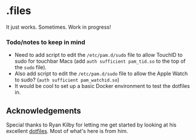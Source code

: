 # .files
It just works. Sometimes. Work in progress!

### Todo/notes to keep in mind
- Need to add script to edit the `/etc/pam.d/sudo` file to allow TouchID to sudo for touchbar Macs (add `auth sufficient pam_tid.so` to the top of the `sudo` file).
- Also add script to edit the `/etc/pam.d/sudo` file to allow the Apple Watch to sudo? (`auth sufficient pam_watchid.so`)
- It would be cool to set up a basic Docker environment to test the dotfiles in.

## Acknowledgements
Special thanks to Ryan Kilby for letting me get started by looking at his excellent [dotfiles](https://github.com/rpkilby/dotfiles).
Most of what's here is from him.
